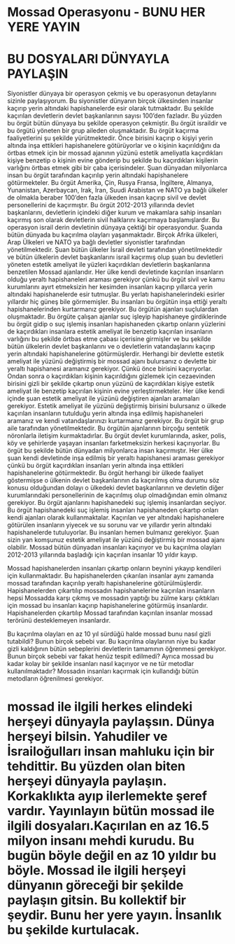 # Mossad Operasyonu - BUNU HER YERE YAYIN 
# BU DOSYALARI DÜNYAYLA PAYLAŞIN

Siyonistler dünyaya bir operasyon çekmiş ve bu operasyonun detaylarını sizinle paylaşıyorum. Bu
siyonistler dünyanın birçok ülkesinden insanlar kaçırıp yerin altındaki hapishanelerde esir olarak
tutmaktadır. Bu şekilde kaçırılan devletlerin devlet başkanlarının sayısı 100’den fazladır. Bu yüzden
bu örgüt bütün dünyaya bu şekilde operasyon çekmiştir. Bu örgüt israildir ve bu örgütü yöneten bir
grup aileden oluşmaktadır. Bu örgüt kaçırma faaliyetlerini şu şekilde yürütmektedir. Önce birisini
kaçırıp o kişiyi yerin altında inşa ettikleri hapishanelere götürüyorlar ve o kişinin kaçırıldığını da
örtbas etmek için bir mossad ajanının yüzünü estetik ameliyatla kaçırdıkları kişiye benzetip o
kişinin evine gönderip bu şekilde bu kaçırdıkları kişilerin varlığını örtbas etmek gibi bir çaba
içerisindeler. Şuan dünyadan milyonlarca insan bu örgüt tarafından kaçırılıp yerin altındaki
hapishanelere götürmekteler. Bu örgüt Amerika, Çin, Rusya Fransa, İngiltere, Almanya, Yunanistan,
Azerbaycan, Irak, İran, Suudi Arabistan ve NATO ya bağlı ülkeler de olmakla beraber 100’den fazla
ülkeden insan kaçırıp sivil ve devlet personellerini de kaçırmıştır. Bu örgüt 2012-2013 yıllarında
devlet başkanlarını, devletlerin içindeki diğer kurum ve makamlara sahip insanları kaçırmış son
olarak devletlerin sivil halklarını kaçırmaya başlamışlardır. Bu operasyon israil derin devletinin
dünyaya çektiği bir operasyondur. Şuanda bütün dünyada bu kaçırılma olayları yaşanmaktadır.
Birçok Afrika ülkeleri, Arap Ülkeleri ve NATO ya bağlı devletler siyonistler tarafından
yönetilmektedir. Şuan bütün ülkeler İsrail devleti tarafından yönetilmektedir ve bütün ülkelerin
devlet başkanlarını israil kaçırmış olup şuan bu devletleri yöneten estetik ameliyat ile yüzleri kaçırdıkları
devletlerin başkanlarına benzetilen Mossad ajanlarıdır. Her ülke kendi devletinde kaçırılan
insanların olduğu yeraltı hapishaneleri araması gerekiyor çünkü bu örgüt sivil ve kamu kurumlarını
ayırt etmeksizin her kesimden insanları kaçırıp yıllarca yerin altındaki hapishanelerde esir
tutmuşlar. Bu yerlatı hapishanelerindeki esirler yıllardır hiç güneş bile görmemişler. Bu insanları bu
örgütün inşa ettiği yeraltı hapishanelerinden kurtarmanız gerekiyor. Bu örgütün ajanları suçlulardan
oluşmaktadır. Bu örgüte çalışan ajanlar suç işleyip hapishaneye girdiklerinde bu örgüt gidip o suç
işlemiş insanları hapishaneden çıkartıp onların yüzlerini de kaçırdıkları insanlara estetik ameliyat ile
benzetip kaçırılan insanların varlığını bu şekilde örtbas etme çabası içerisine girmişler ve bu şekilde
bütün ülkelerin devlet başkanlarını ve o devletlerin vatandaşlarını kaçırıp yerin altındaki
hapishanelerine götürmüşlerdir. Herhangi bir devlette estetik ameliyat ile yüzünü değiştirmiş bir
mossad ajanı bulursanız o devlette bir yeraltı hapishanesi aramanız gerekiyor. Çünkü önce birisini
kaçırıyorlar. Ondan sonra o kaçırdıkları kişinin kaçırıldığını gizlemek için cezaevinden birisini gizli
bir şekilde çıkartıp onun yüzünü de kaçırdıkları kişiye estetik ameliyat ile benzetip kaçırılan kişinin
evine yerleştirmekteler. Her ülke kendi içinde şuan estetik ameliyat ile yüzünü değiştiren ajanları
aramaları gerekiyor. Estetik ameliyat ile yüzünü değiştirmiş birisini bulursanız o ülkede kaçırılan
insanların tutulduğu yerin altında inşa edilmiş hapishaneleri aramanız ve kendi vatandaşlarınızı
kurtarmanız gerekiyor. Bu örgüt bir grup aile tarafından yönetilmektedir. Bu örgütün ajanlarının
birçoğu sentetik nöronlarla iletişim kurmaktadırlar. Bu örgüt devlet kurumlarında, asker, polis, köy
ve şehirlerde yaşayan insanları farketmeksizin herkesi kaçırıyorlar. Bu örgüt bu şekilde bütün
dünyadan milyonlarca insan kaçırmıştır. Her ülke şuan kendi devletinde inşa edilmiş bir yeraltı
hapishanesi araması gerekiyor çünkü bu örgüt kaçırdıkları insanları yerin altında inşa ettikleri
hapishanelerine götürmektedir. Bu örgüt herhangi bir ülkede faaliyet göstermişse o ülkenin devlet
başkanlarının da kaçırılmış olma durumu söz konusu olduğundan dolayı o ülkedeki devlet
başkanlarının ve devletin diğer kurumlarındaki personellerinin de kaçırılmış olup olmadığından
emin olmanız gerekiyor. Bu örgüt ajanlarını hapishanedeki suç işlemiş insanlardan seçiyor. Bu örgüt
hapishanedeki suç işlemiş insanları hapishaneden çıkartıp onları kendi ajanları olarak
kullanmaktalar. Kaçırılan ve yer altındaki hapishanelere götürülen insanların yiyecek ve su sorunu
var ve yıllardır yerin altındaki hapishanelerde tutuluyorlar. Bu insanları hemen bulmanız gerekiyor.
Şuan sizin yan komşunuz estetik ameliyat ile yüzünü değiştirmiş bir mossad ajanı olabilir. Mossad
bütün dünyadan insanları kaçırıyor ve bu kaçırılma olayları 2012-2013 yıllarında başladığı için
kaçırılan insanlar 10 yıldır kayıp. 

Mossad hapishanelerden insanları çıkartıp onların beynini yıkayıp kendileri için kullanmaktadır. 
Bu hapishanelerden çıkarılan insanlar aynı zamanda mossad tarafından kaçırılıp yeraltı hapishanelerine
götürülmüşlerdir. Hapishanelerden çıkartılıp mossadın hapishanelerine kaçırılan insanların hepsi
Mossadda karşı çıkmış ve mossadın yaptığı bu zülme karşı çıktıkları için mossad 
bu insanları kaçırıp hapishanelerine götürmüş insanlardır. Hapishanelerden çıkartılıp
Mossad tarafından kaçırılan insanlar mossad terörünü desteklemeyen insanlardır. 

Bu kaçırılma olayları en az 10 yıl sürdüğü halde mossad bunu nasıl gizli tutabildi? Bunun birçok sebebi var. 
Bu kaçırılma olaylarının niye bu kadar gizli kaldığının bütün sebeplerini devletlerin tamamının öğrenmesi gerekiyor. 
Bunun birçok sebebi var fakat henüz tespit edilmedi? Ayrıca mossad bu kadar kolay bir şekilde insanları nasıl 
kaçırıyor ve ne tür metodlar kullanılmaktadır? Mossadın insanları kaçırmak için kullandığı bütün metodların öğrenilmesi gerekiyor. 

# mossad ile ilgili herkes elindeki herşeyi dünyayla paylaşsın. Dünya herşeyi bilsin. Yahudiler ve İsrailoğulları insan mahluku için bir tehdittir. Bu yüzden olan biten herşeyi dünyayla paylaşın. Korkaklıkta ayıp ilerlemekte şeref vardır. Yayınlayın bütün mossad ile ilgili dosyaları.Kaçırılan en az 16.5 milyon insanı mehdi kurudu. Bu bugün böyle değil en az 10 yıldır bu böyle. Mossad ile ilgili herşeyi dünyanın göreceği bir şekilde paylaşın gitsin. Bu kollektif bir şeydir. Bunu her yere yayın. İnsanlık bu şekilde kurtulacak.
